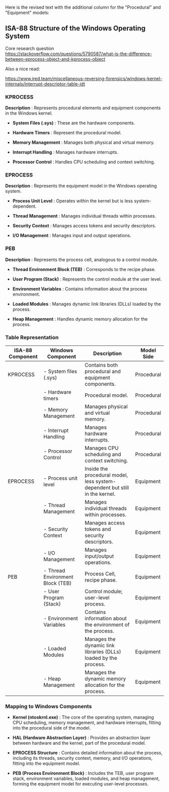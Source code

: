 Here is the revised text with the additional column for the "Procedural" and "Equipment" models:

## ISA-88 Structure of the Windows Operating System 

Core research question
https://stackoverflow.com/questions/5790587/what-is-the-difference-between-eprocess-object-and-kprocess-object

Also a nice read:

https://www.ired.team/miscellaneous-reversing-forensics/windows-kernel-internals/interrupt-descriptor-table-idt


### KPROCESS 
**Description** : Represents procedural elements and equipment components in the Windows kernel. 
- **System Files (.sys)** : These are the hardware components.
 
- **Hardware Timers** : Represent the procedural model.
 
- **Memory Management** : Manages both physical and virtual memory.
 
- **Interrupt Handling** : Manages hardware interrupts.
 
- **Processor Control** : Handles CPU scheduling and context switching.

### EPROCESS 
**Description** : Represents the equipment model in the Windows operating system. 
- **Process Unit Level** : Operates within the kernel but is less system-dependent.
 
- **Thread Management** : Manages individual threads within processes.
 
- **Security Context** : Manages access tokens and security descriptors.
 
- **I/O Management** : Manages input and output operations.

### PEB 
**Description** : Represents the process cell, analogous to a control module. 
- **Thread Environment Block (TEB)** : Corresponds to the recipe phase.
 
- **User Program (Stack)** : Represents the control module at the user level.
 
- **Environment Variables** : Contains information about the process environment.
 
- **Loaded Modules** : Manages dynamic link libraries (DLLs) loaded by the process.
 
- **Heap Management** : Handles dynamic memory allocation for the process.

### Table Representation 
| ISA-88 Component | Windows Component                | Description                                                                 | Model Side |
| ---------------- | -------------------------------- | --------------------------------------------------------------------------- | ---------- |
| KPROCESS         | - System files (.sys)            | Contains both procedural and equipment components.                          | Procedural |
|                  | - Hardware timers                | Procedural model.                                                           | Procedural |
|                  | - Memory Management              | Manages physical and virtual memory.                                        | Procedural |
|                  | - Interrupt Handling             | Manages hardware interrupts.                                                | Procedural |
|                  | - Processor Control              | Manages CPU scheduling and context switching.                               | Procedural |
| EPROCESS         | - Process unit level             | Inside the procedural model, less system-dependent but still in the kernel. | Equipment  |
|                  | - Thread Management              | Manages individual threads within processes.                                | Equipment  |
|                  | - Security Context               | Manages access tokens and security descriptors.                             | Equipment  |
|                  | - I/O Management                 | Manages input/output operations.                                            | Equipment  |
| PEB              | - Thread Environment Block (TEB) | Process Cell, recipe phase.                                                 | Equipment  |
|                  | - User Program (Stack)           | Control module; user-level process.                                         | Equipment  |
|                  | - Environment Variables          | Contains information about the environment of the process.                  | Equipment  |
|                  | - Loaded Modules                 | Manages the dynamic link libraries (DLLs) loaded by the process.            | Equipment  |
|                  | - Heap Management                | Manages the dynamic memory allocation for the process.                      | Equipment  |

### Mapping to Windows Components 
 
- **Kernel (ntoskrnl.exe)** : The core of the operating system, managing CPU scheduling, memory management, and hardware interrupts, fitting into the procedural side of the model.
 
- **HAL (Hardware Abstraction Layer)** : Provides an abstraction layer between hardware and the kernel, part of the procedural model.
 
- **EPROCESS Structure** : Contains detailed information about the process, including its threads, security context, memory, and I/O operations, fitting into the equipment model.
 
- **PEB (Process Environment Block)** : Includes the TEB, user program stack, environment variables, loaded modules, and heap management, forming the equipment model for executing user-level processes.
